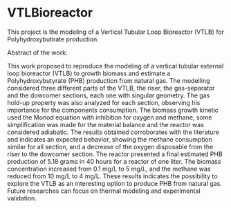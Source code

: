 # VTLBioreactor
This project is the modeling of a Vertical Tubular Loop Bioreactor (VTLB) for Polyhydroxybutirate production.

Abstract of the work:

This work proposed to reproduce the modeling of a vertical tubular external loop bioreactor (VTLB) to growth biomass and estimate a Polyhydroxybutyrate (PHB) production from natural gas. The modelling considered three different parts of the VTLB, the riser, the gas-separator and the dowcomer sections, each one with singular geometry. The gas hold-up property was also analyzed for each section, observing his importance for the components consumption. The biomass growth kinetic used the Monod equation with inhibition for oxygen and methane, some simplification was made for the material balance and the reactor was considered adiabatic. The results obtained corroborates with the literature and indicates an expected behavior, showing the methane consumption similar for all section, and a decrease of the oxygen disposable from the riser to the dowcomer section. The reactor presented a final estimated PHB production of 5.18 grams in 40 hours for a reactor of one liter. The biomass concentration increased from 0.1 mg/L to 5 mg/L, and the methane was reduced from 10 mg/L to 4 mg/L. These results indicates the possibility to explore the VTLB as an interesting option to produce PHB from natural gas. Future researches can focus on thermal modeling and experimental validation. 
